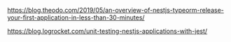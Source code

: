 https://blog.theodo.com/2019/05/an-overview-of-nestjs-typeorm-release-your-first-application-in-less-than-30-minutes/


https://blog.logrocket.com/unit-testing-nestjs-applications-with-jest/
